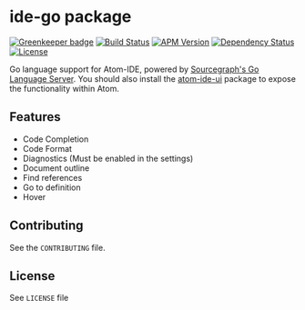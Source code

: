 # ide-go package

[![Greenkeeper badge](https://badges.greenkeeper.io/ckaznocha/ide-go.svg)](https://greenkeeper.io/)
[![Build Status](https://travis-ci.org/ckaznocha/ide-go.svg?branch=master)](https://travis-ci.org/ckaznocha/ide-go)
[![APM Version](https://img.shields.io/apm/v/ide-go.svg)](https://atom.io/packages/ide-go)
[![Dependency Status](https://david-dm.org/ckaznocha/ide-go.svg)](https://david-dm.org/ckaznocha/ide-go)
[![License](http://img.shields.io/:license-mit-blue.svg)](http://ckaznocha.mit-license.org)

Go language support for Atom-IDE, powered by [Sourcegraph's Go Language Server](https://github.com/sourcegraph/go-langserver).
You should also install the [atom-ide-ui](https://atom.io/packages/atom-ide-ui) package to expose the functionality within Atom.

## Features

*   Code Completion
*   Code Format
*   Diagnostics (Must be enabled in the settings)
*   Document outline
*   Find references
*   Go to definition
*   Hover

## Contributing

See the `CONTRIBUTING` file.

## License
See `LICENSE` file
